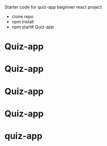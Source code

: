 Starter code for quiz-app beginner react project

- clone repo
- npm install
- npm start# Quiz-app
# Quiz-app
# Quiz-app
# Quiz-app
# Quiz-app
# quiz-app
